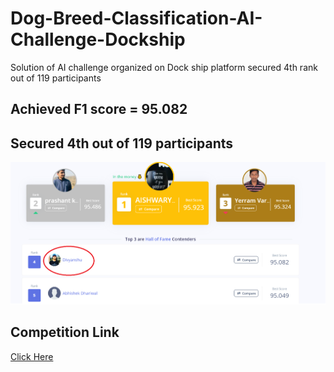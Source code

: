 # Dog-Breed-Classification-AI-Challenge-Dockship
Solution of AI challenge  organized on Dock ship platform secured 4th rank out of 119 participants

## Achieved F1 score = 95.082

## Secured 4th out of 119 participants

<img src="https://github.com/Boltuzamaki/Dog-Breed-Classification-AI-Challenge-Dockship/blob/main/Screenshot%20(6628).png" />

## Competition Link

[Click Here](https://dockship.io/challenges/5f3a41181942d86c3d5007b3/dog-breed-classification-ai-challenge/leaderboard)


